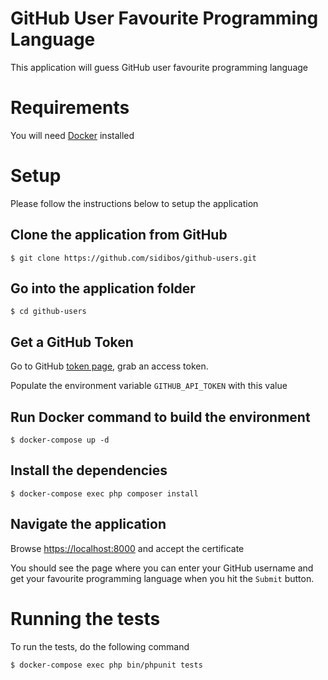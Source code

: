 # GitHub User Favourite Programming Language
This application will guess GitHub user favourite programming language

# Requirements
You will need [Docker](https://www.docker.com/products/docker-desktop) installed

# Setup
Please follow the instructions below to setup the application

## Clone the application from GitHub
```console
$ git clone https://github.com/sidibos/github-users.git
```

## Go into the application folder
```console
$ cd github-users

```

## Get a GitHub Token
Go to GitHub [token page](https://github.com/settings/developers), grab an access token.

Populate the environment variable `GITHUB_API_TOKEN` with this value

## Run Docker command to build the environment

```console
$ docker-compose up -d

```

## Install the dependencies
```
$ docker-compose exec php composer install
```

## Navigate the application
Browse [https://localhost:8000](https://localhost:8000) and accept the certificate

You should see the page where you can enter your GitHub username and get your favourite programming language when you hit the `Submit` button.

# Running the tests
To run the tests, do the following command

```console
$ docker-compose exec php bin/phpunit tests
```